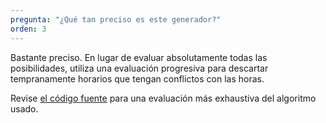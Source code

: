 ```yaml
---
pregunta: "¿Qué tan preciso es este generador?"
orden: 3
---
```

Bastante preciso. En lugar de evaluar absolutamente todas las posibilidades, utiliza una evaluación progresiva para descartar tempranamente horarios que tengan conflictos con las horas.

Revise [el código fuente](https://github.com/JGQH/administrador-horarios/blob/master/src/components/generador/bot%C3%B3n.vue) para una evaluación más exhaustiva del algoritmo usado.